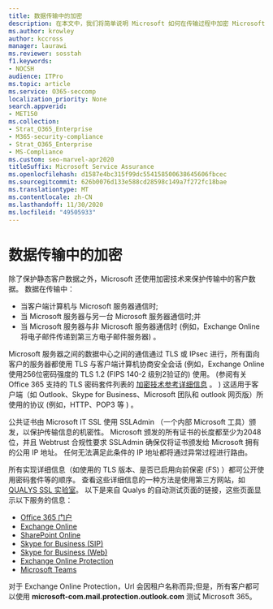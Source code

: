 ```yaml
---
title: 数据传输中的加密
description: 在本文中，我们将简单说明 Microsoft 如何在传输过程中加密 Microsoft 365 客户数据。
ms.author: krowley
author: kccross
manager: laurawi
ms.reviewer: sosstah
f1.keywords:
- NOCSH
audience: ITPro
ms.topic: article
ms.service: O365-seccomp
localization_priority: None
search.appverid:
- MET150
ms.collection:
- Strat_O365_Enterprise
- M365-security-compliance
- Strat_O365_Enterprise
- MS-Compliance
ms.custom: seo-marvel-apr2020
titleSuffix: Microsoft Service Assurance
ms.openlocfilehash: d1587e4bc315f99dc554158500638645606fbcec
ms.sourcegitcommit: 626b0076d133e588cd28598c149a7f272fc18bae
ms.translationtype: MT
ms.contentlocale: zh-CN
ms.lasthandoff: 11/30/2020
ms.locfileid: "49505933"
---
```

# <a name="encryption-for-data-in-transit"></a>数据传输中的加密

除了保护静态客户数据之外，Microsoft 还使用加密技术来保护传输中的客户数据。 数据在传输中：

- 当客户端计算机与 Microsoft 服务器通信时;
- 当 Microsoft 服务器与另一台 Microsoft 服务器通信时;并
- 当 Microsoft 服务器与非 Microsoft 服务器通信时 (例如，Exchange Online 将电子邮件传递到第三方电子邮件服务器) 。

Microsoft 服务器之间的数据中心之间的通信通过 TLS 或 IPsec 进行，所有面向客户的服务器都使用 TLS 与客户端计算机协商安全会话 (例如，Exchange Online 使用256位密码强度的 TLS 1.2 (FIPS 140-2 级别2验证的) 使用。  (参阅有关 Office 365 支持的 TLS 密码套件列表的 [加密技术参考详细信息](https://docs.microsoft.com/microsoft-365/compliance/technical-reference-details-about-encryption) 。 ) 这适用于客户端（如 Outlook、Skype for Business、Microsoft 团队和 outlook 网页版）所使用的协议 (例如，HTTP、POP3 等 ) 。

公共证书由 Microsoft IT SSL 使用 SSLAdmin （一个内部 Microsoft 工具）颁发，以保护传输信息的机密性。 Microsoft 颁发的所有证书的长度都至少为2048位，并且 Webtrust 合规性要求 SSLAdmin 确保仅将证书颁发给 Microsoft 拥有的公用 IP 地址。 任何无法满足此条件的 IP 地址都将通过异常过程进行路由。

所有实现详细信息（如使用的 TLS 版本、是否已启用向前保密 (FS) ）都可公开使用密码套件等的顺序。 查看这些详细信息的一种方法是使用第三方网站，如 [QUALYS SSL 实验室](https://www.ssllabs.com)。 以下是来自 Qualys 的自动测试页面的链接，这些页面显示以下服务的信息：

- [Office 365 门户](https://www.ssllabs.com/ssltest/analyze.html?d=portal.office.com&hideResults=on)
- [Exchange Online](https://www.ssllabs.com/ssltest/analyze.html?d=outlook.office365.com&hideResults=on)
- [SharePoint Online](https://www.ssllabs.com/ssltest/analyze.html?d=microsoft-my.sharepoint.com&hideResults=on)
- [Skype for Business (SIP) ](https://www.ssllabs.com/ssltest/analyze.html?d=sipdir.online.lync.com)
- [Skype for Business (Web) ](https://www.ssllabs.com/ssltest/analyze.html?d=webdir.online.lync.com&hideResults=on)
- [Exchange Online Protection](https://ssl-tools.net/mailservers/microsoft-com.mail.protection.outlook.com)
- [Microsoft Teams](https://www.ssllabs.com/ssltest/analyze.html?d=teams.microsoft.com&latest)

对于 Exchange Online Protection，Url 会因租户名称而异;但是，所有客户都可以使用 **microsoft-com.mail.protection.outlook.com** 测试 Microsoft 365。
